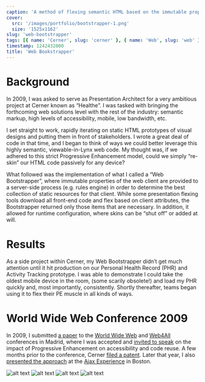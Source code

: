 ```yaml
---
caption: 'A method of flexing semantic HTML based on the immutable properties of the device before code is even downloaded.'
cover:
  src: '/images/portfolio/bootstrapper-1.png'
  size: '1525x1162'
slug: 'web-bootstrapper'
tags: [{ name: 'Cerner', slug: 'cerner' }, { name: 'Web', slug: 'web' }]
timestamp: 1242432000
title: 'Web Bookstrapper'
---
```


# Background

In 2009, I was asked to serve as Presentation Architect for a very ambitious
project at Cerner known as “Healthe”. I was tasked with bringing the forthcoming
web solutions level with the rest of the industry: semantic markup, high levels
of accessibility, mobile, low bandwidth, etc.

I set straight to work, rapidly iterating on static HTML prototypes of visual
designs and putting them in front of stakeholders. I wrote a great deal of code
in that time, and I began to think of ways we could better leverage this highly
semantic, viewable-in-Lynx web code. My thought was, if we adhered to this
strict Progressive Enhancement model, could we simply “re-skin” our HTML code
passively for any device?

What followed was the implementation of what I called a “Web Bootstrapper”,
where immutable properties of the web client are provided to a server-side
process (e.g. rules engine) in order to determine the best collection of static
resources for that client. While some presentation flexing tools download all
front-end code and flex based on client attributes, the Bootstrapper returned
only those items that are necessary. In addition, it allowed for runtime
configuration, where skins can be “shut off” or added at will.

# Results

As a side project within Cerner, my Web Bootstrapper didn’t get much attention
until it hit production on our Personal Health Record (PHR) and Activity
Tracking prototype. I was able to demonstrate I could take the oldest mobile
device in the room, (some scarily obsolete!) and load my PHR quickly and, most
importantly, consistently. Shortly thereafter, teams began using it to flex
their PE muscle in all kinds of ways.

# World Wide Web Conference 2009

In 2009, I submitted [a paper](/pdf/web-bootstrapper-paper.pdf) to the [World
Wide Web](http://www2009.wwwconference.org/) and
[Web4All](http://www.w4a.info/2018/) conferences in Madrid, where I was accepted
and [invited to speak](/pdf/web-bootstrapper-deck.pdf) on the impact of
Progressive Enhancement on accessibility and code reuse. A few months prior to
the conference, Cerner [filed a
patent](http://www.faqs.org/patents/app/20100180192). Later that year, I also
[presented the
approach](http://ajaxexperience.techtarget.com/conference/html/speakers.html#CHall)
at the [Ajax
Experience](http://ajaxexperience.techtarget.com/conference/index.html) in
Boston.

![alt text][bootstrap]
![alt text][how]
![alt text][ae09]
![alt text][demo]

[bootstrap]: /images/portfolio/bootstrapper-1.png 'Bootstrap the Web'
[how]: /images/portfolio/bootstrapper-2.jpg 'How the Bootstrapper Works'
[landscape]: /images/portfolio/bootstrapper-3.jpg 'Such a Broad Landscape'
[ae09]: /images/portfolio/bootstrapper-4.png 'Ajax Experience 2009'
[demo]: /images/portfolio/bootstrapper-5.png 'Demo of 12 skins on one site'
